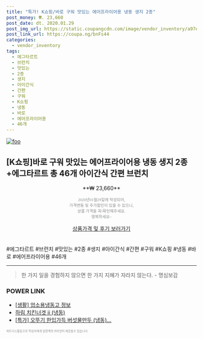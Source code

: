 ```yaml
--- 
title: "특가! K쇼핑/바로 구워 맛있는 에어프라이어용 냉동 생지 2종" 
post_money: ₩. 23,660 
post_date: dt. 2020.01.29 
post_img_url: https://static.coupangcdn.com/image/vendor_inventory/a97e/5954856073a35a2e54b7f71bb25d96d0185c94f2fe2472de77d151b837d5.jpg 
post_link_url: https://coupa.ng/bnFs44 
categories: 
  - vendor_inventory 
tags: 
  - 에그타르트 
  - 브런치 
  - 맛있는 
  - 2종 
  - 생지 
  - 아이간식 
  - 간편 
  - 구워 
  - K쇼핑 
  - 냉동 
  - 바로 
  - 에어프라이어용 
  - 46개 
--- 
```

[![foo](https://static.coupangcdn.com/image/vendor_inventory/a97e/5954856073a35a2e54b7f71bb25d96d0185c94f2fe2472de77d151b837d5.jpg)](https://coupa.ng/bnFs44) 

## [K쇼핑]바로 구워 맛있는 에어프라이어용 냉동 생지 2종+에그타르트 총 46개 아이간식 간편 브런치 
<p style="text-align: center;">**₩ 23,660**</p> 
<p style="text-align: center;"><span style="color: #898c8f; font-family: Georgia,Times,serif; font-size: 0.75em;">2020년01월29일에 작성되어, <br>가격변동 및 추가할인이 있을 수 있으니,<br> 상품 가격을 꼭!확인해주세요.<br>행복하세요~</span> 
</p>	 
<div markdown="0" style="text-align: center;"><a href="https://coupa.ng/bnFs44" class="btn btn--success">상품가격 및 후기 보러가기</a></div> 
<br><br> 
  #에그타르트 #브런치 #맛있는 #2종 #생지 #아이간식 #간편 #구워 #K쇼핑 #냉동 #바로 #에어프라이어용 #46개 
<hr> 

> 한 가지 일을 경험하지 않으면 한 가지 지혜가 자라지 않는다. - 명심보감 


### POWER LINK

* <a href="https://blog.naver.com/fasyy4321/221763598175" target="_blank"> [생활] 업소용냉동고 정보 </a>
* <a href="https://blog.naver.com/an0733/221785454367" target="_blank">하림 치킨너겟 ⅱ (냉동)</a>
* <a href="https://blog.naver.com/sakai111/221787544035" target="_blank">[특가] 오뚜기 한입가득 버섯물만두 (냉동)...</a>

<span style="color: #898c8f; font-family: Georgia,Times,serif; font-size: 0.55em;">파트너스활동으로 작성자에게 일정액의 커미션이 제공될수 있습니다.</span> 
